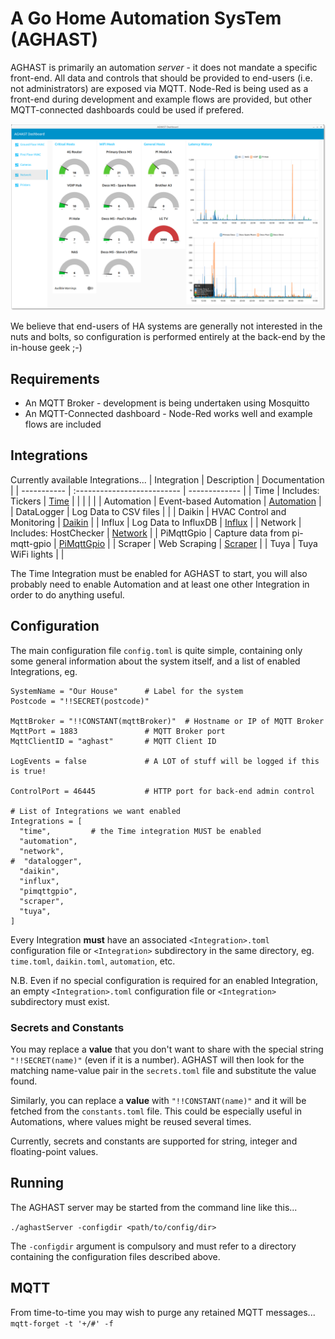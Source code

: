 # A Go Home Automation SysTem (AGHAST)

AGHAST is primarily an automation _server_ - it does not mandate a specific front-end.
All data and controls that should be provided to end-users (i.e. not administrators) are exposed via MQTT.
Node-Red is being used as a front-end during development and example flows are provided, but other MQTT-connected dashboards could be used if prefered.

![](examples/node-red/Screenshots/Network-0.0.0.png)

We believe that end-users of HA systems are generally not interested in the nuts and bolts, so configuration is performed entirely at the back-end by the in-house geek ;-)

## Requirements

* An MQTT Broker - development is being undertaken using Mosquitto
* An MQTT-Connected dashboard - Node-Red works well and example flows are included

## Integrations
Currently available Integrations...
| Integration | Description                  | Documentation |
| ----------- | :--------------------------  | ------------- |
| Time        | Includes: Tickers            | [Time](docs/Time.md) |
|             |                              |                      |
| Automation  | Event-based Automation       | [Automation](docs/Automation.md) |
| DataLogger  | Log Data to CSV files        | [](docs/) |
| Daikin      | HVAC Control and Monitoring  | [Daikin](docs/Daikin.md) |
| Influx      | Log Data to InfluxDB         | [Influx](docs/Influx.md) |
| Network     | Includes: HostChecker        | [Network](docs/Network.md) |
| PiMqttGpio  | Capture data from pi-mqtt-gpio | [PiMqttGpio](docs/PiMqttGpio.md) |
| Scraper     | Web Scraping                 | [Scraper](docs/Scraper.md) |
| Tuya        | Tuya WiFi lights             | [](docs/) |

The Time Integration must be enabled for AGHAST to start, you will also probably need to
enable Automation and at least one other Integration in order to do anything useful.

## Configuration

The main configuration file `config.toml` is quite simple, containing only some general information about the system itself, and a list of enabled Integrations, eg.
```
SystemName = "Our House"      # Label for the system
Postcode = "!!SECRET(postcode)"

MqttBroker = "!!CONSTANT(mqttBroker)"  # Hostname or IP of MQTT Broker
MqttPort = 1883               # MQTT Broker port
MqttClientID = "aghast"       # MQTT Client ID

LogEvents = false             # A LOT of stuff will be logged if this is true!

ControlPort = 46445           # HTTP port for back-end admin control

# List of Integrations we want enabled
Integrations = [
  "time",         # the Time integration MUST be enabled
  "automation",
  "network",
#  "datalogger",
  "daikin",
  "influx",
  "pimqttgpio",
  "scraper",
  "tuya",
]
```
Every Integration **must** have an associated `<Integration>.toml` configuration file or `<Integration>` subdirectory in the same directory,
eg. `time.toml`, `daikin.toml`, `automation`, etc.

N.B. Even if no special configuration is required for an enabled Integration, an empty `<Integration>.toml` configuration file or `<Integration>` subdirectory must exist.

### Secrets and Constants

You may replace a **value** that you don't want to share with the special string `"!!SECRET(name)"` (even if it is a number).
AGHAST will then look for the matching name-value pair in the `secrets.toml` file and substitute the value found.

Similarly, you can replace a **value** with `"!!CONSTANT(name)"` and it will be fetched from the `constants.toml` file.
This could be especially useful in Automations, where values might be reused several times.

Currently, secrets and constants are supported for string, integer and floating-point values.

## Running

The AGHAST server may be started from the command line like this...

`./aghastServer -configdir <path/to/config/dir>`

The `-configdir` argument is compulsory and must refer to a directory containing the configuration files described above.

## MQTT
From time-to-time you may wish to purge any retained MQTT messages...
`mqtt-forget -t '+/#' -f`
